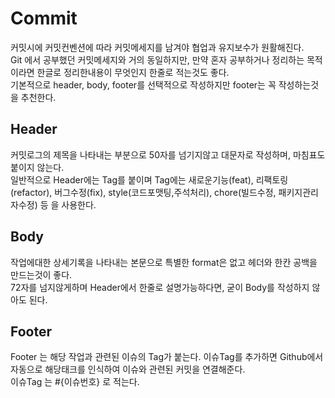 # Commit
커밋시에 커밋컨벤션에 따라 커밋메세지를 남겨야 협업과 유지보수가 원활해진다.  
Git 에서 공부했던 커밋메세지와 거의 동일하지만, 만약 혼자 공부하거나 정리하는 목적이라면 한글로 정리한내용이 무엇인지 한줄로 적는것도 좋다.  
기본적으로 header, body, footer를 선택적으로 작성하지만 footer는 꼭 작성하는것을 추천한다.  

## Header
커밋로그의 제목을 나타내는 부분으로 50자를 넘기지않고 대문자로 작성하며, 마침표도 붙이지 않는다.  
일반적으로 Header에는 Tag를 붙이며 Tag에는 새로운기능(feat), 리팩토링(refactor), 버그수정(fix), style(코드포맷팅,주석처리), chore(빌드수정, 패키지관리자수정) 등 을 사용한다.  

## Body
작업에대한 상세기록을 나타내는 본문으로 특별한 format은 없고 헤더와 한칸 공백을 만드는것이 좋다.  
72자를 넘지않게하며 Header에서 한줄로 설명가능하다면, 굳이 Body를 작성하지 않아도 된다.  

## Footer
Footer 는 해당 작업과 관련된 이슈의 Tag가 붙는다.
이슈Tag를 추가하면 Github에서 자동으로 해당태크를 인식하여 이슈와 관련된 커밋을 연결해준다.  
이슈Tag 는 #{이슈번호} 로 적는다.  

